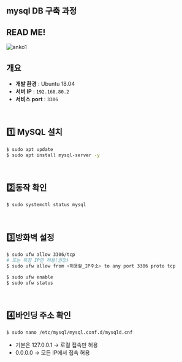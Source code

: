 ## mysql DB 구축 과정

## READ ME!
![anko1](https://github.com/user-attachments/assets/505d395f-4894-498b-b780-386b0d5a7def)
<br>

## 개요  
- **개발 환경** :   Ubuntu 18.04
- **서버 IP** : `192.168.80.2`
- **서비스 port** : `3306`
<br>

## 1️⃣ MySQL 설치 
```bash
$ sudo apt update
$ sudo apt install mysql-server -y
```
<br>

## 2️⃣동작 확인
```bash
$ sudo systemctl status mysql
```
<br>

## 3️⃣방화벽 설정
```bash
$ sudo ufw allow 3306/tcp
# 또는 특정 IP만 허용(권장)
$ sudo ufw allow from <허용할_IP주소> to any port 3306 proto tcp

$ sudo ufw enable
$ sudo ufw status
```
<br>

## 4️⃣바인딩 주소 확인
```bash
$ sudo nano /etc/mysql/mysql.conf.d/mysqld.cnf
```
- 기본은 127.0.0.1 → 로컬 접속만 허용
- 0.0.0.0 → 모든 IP에서 접속 허용
<br>
